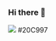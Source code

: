### Hi there 👋
<a href=https://velog.io/@hybday0514 target="_blank"><img src="https://img.shields.io/badge/Velog-20C997?style=flat-square&logo=Velog&logoColor=white"/></a>
#20C997

